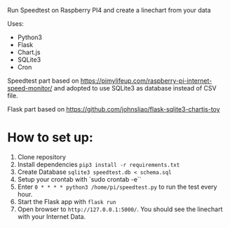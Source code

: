 Run Speedtest on Raspberry PI4 and create a linechart from your data

Uses:
- Python3
- Flask
- Chart.js
- SQLite3
- Cron

Speedtest part based on https://pimylifeup.com/raspberry-pi-internet-speed-monitor/
and adopted to use SQLite3 as database instead of CSV file.

Flask part based on https://github.com/johnsliao/flask-sqlite3-chartjs-toy

# How to set up:  

1. Clone repository
2. Install dependencies `pip3 install -r requirements.txt`
3. Create Database `sqlite3 speedtest.db < schema.sql`
4. Setup your crontab with `sudo crontab -e``
5. Enter `0 * * * * python3 /home/pi/speedtest.py` to run the test every hour.
6. Start the Flask app with `flask run`
7. Open browser to `http://127.0.0.1:5000/`. You should see the linechart with your Internet Data.

